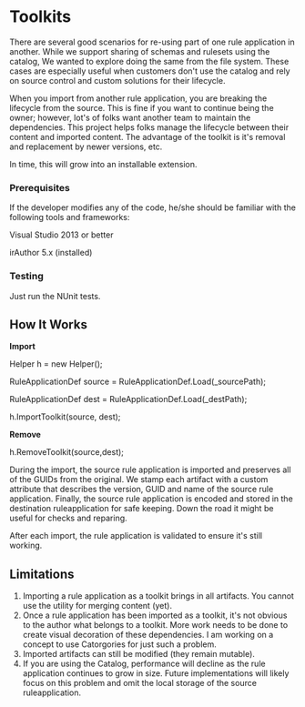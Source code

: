 # Toolkits

There are several good scenarios for re-using part of one rule application in another.  While we support sharing of schemas and rulesets using the catalog, We wanted to explore doing the same from the file system.  These cases are especially useful when customers don't use the catalog and rely on source control and custom solutions for their lifecycle.

When you import from another rule application, you are breaking the lifecycle from the source.  This is fine if you want to continue being the owner; however, lot's of folks want another team to maintain the dependencies.  This project helps folks manage the lifecycle between their content and imported content.  The advantage of the toolkit is it's removal and replacement by newer versions, etc. 

In time, this will grow into an installable extension.  
  


### Prerequisites

If the developer modifies any of the code, he/she should be familiar with the following tools and frameworks:

Visual Studio 2013 or better

irAuthor 5.x (installed)




### Testing

Just run the NUnit tests. 



## How It Works



**Import**

Helper h = new Helper();

RuleApplicationDef source = RuleApplicationDef.Load(_sourcePath);

RuleApplicationDef dest = RuleApplicationDef.Load(_destPath);

h.ImportToolkit(source, dest);

 

**Remove**

h.RemoveToolkit(source,dest);


During the import, the source rule application is imported and preserves all of the GUIDs from the original.  We stamp each artifact with a custom attribute that describes the version, GUID and name of the source rule application.  Finally, the source rule application is encoded and stored in the destination ruleapplication for safe keeping.  Down the road it might be useful for checks and reparing.

After each import, the rule application is validated to ensure it's still working. 


## Limitations

1) Importing a rule application as a toolkit brings in all artifacts.  You cannot use the utility for merging content (yet).
2) Once a rule application has been imported as a toolkit, it's not obvious to the author what belongs to a toolkit.  More work needs to be done to create visual decoration of these dependencies.  I am working on a concept to use Catorgories for just such a problem.
3) Imported artifacts can still be modified (they remain mutable).  
4) If you are using the Catalog, performance will decline as the rule application continues to grow in size.  Future implementations will likely focus on this problem and omit the local storage of the source ruleapplication.









